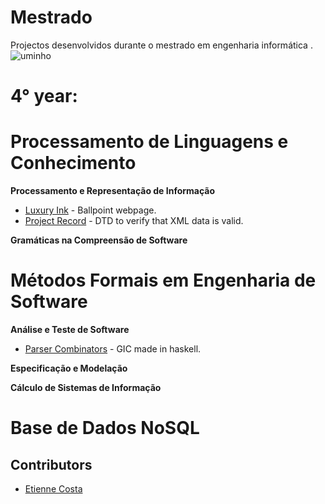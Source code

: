 # Mestrado           

Projectos desenvolvidos durante o mestrado em engenharia informática . ![uminho](http://www4.di.uminho.pt/~jmf/IMAGES/um_eeng.gif)



# 4° year:
# Processamento de Linguagens e Conhecimento

**Processamento e Representação de Informação**

  - [Luxury Ink](https://github.com/EtienneCosta/Mestrado/tree/main/PRI2020/TP1) - Ballpoint webpage.
  - [Project Record](https://github.com/EtienneCosta/Mestrado/tree/main/PRI2020/TP2) - DTD to verify that XML data is valid.
  

**Gramáticas na Compreensão de Software**



# Métodos Formais em Engenharia de Software

**Análise e Teste de Software**

- [Parser Combinators](https://github.com/EtienneCosta/Mestrado/tree/main/ATS/ParserCombinators) - GIC made in haskell.



**Especificação e Modelação**


**Cálculo de Sistemas de Informação**



# Base de Dados NoSQL





  
  


## Contributors
* [Etienne Costa](https://github.com/EtienneCosta)

